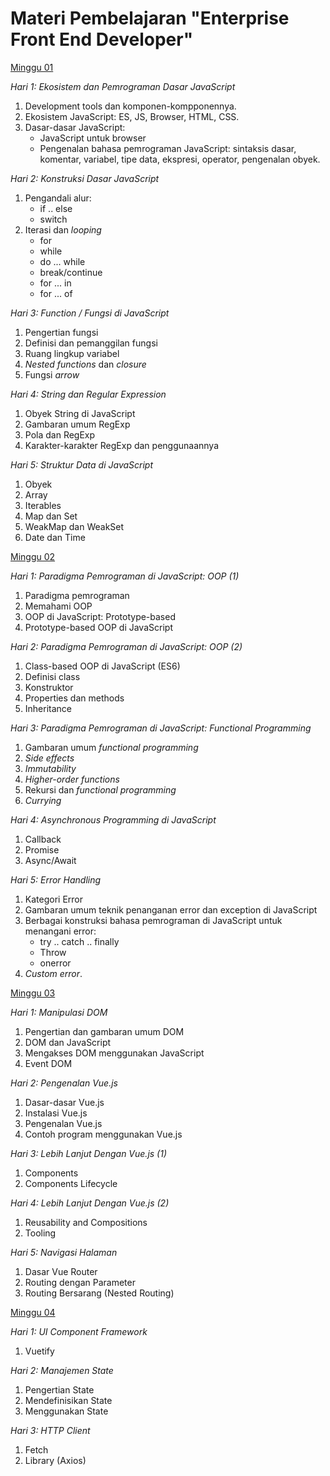 # Materi Pembelajaran "Enterprise Front End Developer"

[Minggu 01](isi/01.md)

_Hari 1: Ekosistem dan Pemrograman Dasar JavaScript_

1. Development tools dan komponen-kompponennya.
2. Ekosistem JavaScript: ES, JS, Browser, HTML, CSS.
3. Dasar-dasar JavaScript:
   - JavaScript untuk browser
   - Pengenalan bahasa pemrograman JavaScript: sintaksis dasar, komentar, variabel, tipe data,
     ekspresi, operator, pengenalan obyek.

_Hari 2: Konstruksi Dasar JavaScript_

1. Pengandali alur:
   - if .. else
   - switch
2. Iterasi dan _looping_
   - for
   - while
   - do ... while
   - break/continue
   - for ... in
   - for ... of

_Hari 3: Function / Fungsi di JavaScript_

1. Pengertian fungsi
2. Definisi dan pemanggilan fungsi
3. Ruang lingkup variabel
4. _Nested functions_ dan _closure_
5. Fungsi _arrow_

_Hari 4: String dan Regular Expression_

1. Obyek String di JavaScript
2. Gambaran umum RegExp
3. Pola dan RegExp
4. Karakter-karakter RegExp dan penggunaannya

_Hari 5: Struktur Data di JavaScript_

1. Obyek
2. Array
3. Iterables
4. Map dan Set
5. WeakMap dan WeakSet
6. Date dan Time

[Minggu 02](isi/02.md)

_Hari 1: Paradigma Pemrograman di JavaScript: OOP (1)_

1. Paradigma pemrograman
2. Memahami OOP
3. OOP di JavaScript: Prototype-based
4. Prototype-based OOP di JavaScript

_Hari 2: Paradigma Pemrograman di JavaScript: OOP (2)_

1. Class-based OOP di JavaScript (ES6)
2. Definisi class
3. Konstruktor
4. Properties dan methods
5. Inheritance

_Hari 3: Paradigma Pemrograman di JavaScript: Functional Programming_

1. Gambaran umum _functional programming_
2. _Side effects_
3. _Immutability_
4. _Higher-order functions_
5. Rekursi dan _functional programming_
6. _Currying_

_Hari 4: Asynchronous Programming di JavaScript_

1. Callback
2. Promise
3. Async/Await

_Hari 5: Error Handling_

1. Kategori Error
2. Gambaran umum teknik penanganan error dan exception di JavaScript
3. Berbagai konstruksi bahasa pemrograman di JavaScript untuk menangani error:
   - try .. catch .. finally
   - Throw
   - onerror
4. _Custom error_.

[Minggu 03](isi/03.md)

_Hari 1: Manipulasi DOM_

1. Pengertian dan gambaran umum DOM
2. DOM dan JavaScript
3. Mengakses DOM menggunakan JavaScript
4. Event DOM

_Hari 2: Pengenalan Vue.js_

1. Dasar-dasar Vue.js
2. Instalasi Vue.js
3. Pengenalan Vue.js
4. Contoh program menggunakan Vue.js

_Hari 3: Lebih Lanjut Dengan Vue.js (1)_

1. Components
2. Components Lifecycle

_Hari 4: Lebih Lanjut Dengan Vue.js (2)_

1. Reusability and Compositions
2. Tooling

_Hari 5: Navigasi Halaman_

1. Dasar Vue Router
2. Routing dengan Parameter
3. Routing Bersarang (Nested Routing)

[Minggu 04](isi/04.md)

_Hari 1: UI Component Framework_

1. Vuetify

_Hari 2: Manajemen State_

1. Pengertian State
2. Mendefinisikan State
3. Menggunakan State

_Hari 3: HTTP Client_

1. Fetch
2. Library (Axios)
